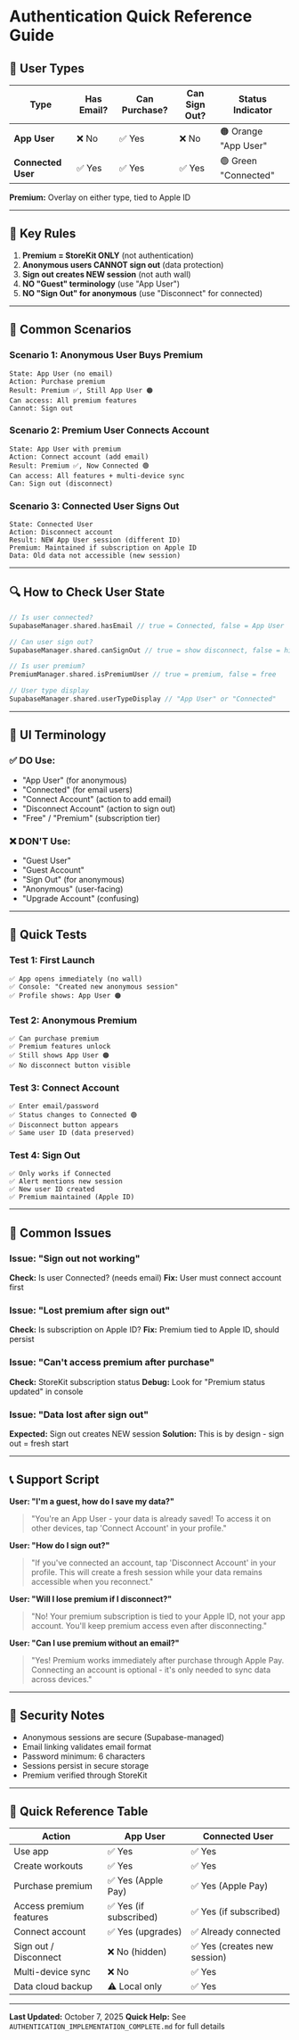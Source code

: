 # Authentication Quick Reference Guide

## 🎯 User Types

| Type | Has Email? | Can Purchase? | Can Sign Out? | Status Indicator |
|------|------------|---------------|---------------|------------------|
| **App User** | ❌ No | ✅ Yes | ❌ No | 🟠 Orange "App User" |
| **Connected User** | ✅ Yes | ✅ Yes | ✅ Yes | 🟢 Green "Connected" |

**Premium:** Overlay on either type, tied to Apple ID

---

## 🔑 Key Rules

1. **Premium = StoreKit ONLY** (not authentication)
2. **Anonymous users CANNOT sign out** (data protection)
3. **Sign out creates NEW session** (not auth wall)
4. **NO "Guest" terminology** (use "App User")
5. **NO "Sign Out" for anonymous** (use "Disconnect" for connected)

---

## 📱 Common Scenarios

### Scenario 1: Anonymous User Buys Premium
```
State: App User (no email)
Action: Purchase premium
Result: Premium ✅, Still App User 🟠
Can access: All premium features
Cannot: Sign out
```

### Scenario 2: Premium User Connects Account
```
State: App User with premium
Action: Connect account (add email)
Result: Premium ✅, Now Connected 🟢
Can access: All features + multi-device sync
Can: Sign out (disconnect)
```

### Scenario 3: Connected User Signs Out
```
State: Connected User
Action: Disconnect account
Result: NEW App User session (different ID)
Premium: Maintained if subscription on Apple ID
Data: Old data not accessible (new session)
```

---

## 🔍 How to Check User State

```swift
// Is user connected?
SupabaseManager.shared.hasEmail // true = Connected, false = App User

// Can user sign out?
SupabaseManager.shared.canSignOut // true = show disconnect, false = hide

// Is user premium?
PremiumManager.shared.isPremiumUser // true = premium, false = free

// User type display
SupabaseManager.shared.userTypeDisplay // "App User" or "Connected"
```

---

## 🎨 UI Terminology

### ✅ DO Use:
- "App User" (for anonymous)
- "Connected" (for email users)
- "Connect Account" (action to add email)
- "Disconnect Account" (action to sign out)
- "Free" / "Premium" (subscription tier)

### ❌ DON'T Use:
- "Guest User"
- "Guest Account"
- "Sign Out" (for anonymous)
- "Anonymous" (user-facing)
- "Upgrade Account" (confusing)

---

## 🧪 Quick Tests

### Test 1: First Launch
```
✅ App opens immediately (no wall)
✅ Console: "Created new anonymous session"
✅ Profile shows: App User 🟠
```

### Test 2: Anonymous Premium
```
✅ Can purchase premium
✅ Premium features unlock
✅ Still shows App User 🟠
✅ No disconnect button visible
```

### Test 3: Connect Account
```
✅ Enter email/password
✅ Status changes to Connected 🟢
✅ Disconnect button appears
✅ Same user ID (data preserved)
```

### Test 4: Sign Out
```
✅ Only works if Connected
✅ Alert mentions new session
✅ New user ID created
✅ Premium maintained (Apple ID)
```

---

## 🐛 Common Issues

### Issue: "Sign out not working"
**Check:** Is user Connected? (needs email)
**Fix:** User must connect account first

### Issue: "Lost premium after sign out"
**Check:** Is subscription on Apple ID?
**Fix:** Premium tied to Apple ID, should persist

### Issue: "Can't access premium after purchase"
**Check:** StoreKit subscription status
**Debug:** Look for "Premium status updated" in console

### Issue: "Data lost after sign out"
**Expected:** Sign out creates NEW session
**Solution:** This is by design - sign out = fresh start

---

## 📞 Support Script

**User: "I'm a guest, how do I save my data?"**
> "You're an App User - your data is already saved! To access it on other devices, tap 'Connect Account' in your profile."

**User: "How do I sign out?"**
> "If you've connected an account, tap 'Disconnect Account' in your profile. This will create a fresh session while your data remains accessible when you reconnect."

**User: "Will I lose premium if I disconnect?"**
> "No! Your premium subscription is tied to your Apple ID, not your app account. You'll keep premium access even after disconnecting."

**User: "Can I use premium without an email?"**
> "Yes! Premium works immediately after purchase through Apple Pay. Connecting an account is optional - it's only needed to sync data across devices."

---

## 🔐 Security Notes

- Anonymous sessions are secure (Supabase-managed)
- Email linking validates email format
- Password minimum: 6 characters
- Sessions persist in secure storage
- Premium verified through StoreKit

---

## 🚀 Quick Reference Table

| Action | App User | Connected User |
|--------|----------|----------------|
| Use app | ✅ Yes | ✅ Yes |
| Create workouts | ✅ Yes | ✅ Yes |
| Purchase premium | ✅ Yes (Apple Pay) | ✅ Yes (Apple Pay) |
| Access premium features | ✅ Yes (if subscribed) | ✅ Yes (if subscribed) |
| Connect account | ✅ Yes (upgrades) | ✅ Already connected |
| Sign out / Disconnect | ❌ No (hidden) | ✅ Yes (creates new session) |
| Multi-device sync | ❌ No | ✅ Yes |
| Data cloud backup | ⚠️ Local only | ✅ Yes |

---

**Last Updated:** October 7, 2025
**Quick Help:** See `AUTHENTICATION_IMPLEMENTATION_COMPLETE.md` for full details

